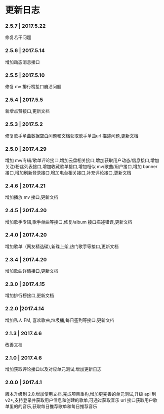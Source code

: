 # 更新日志
### 2.5.7 | 2017.5.22
修复若干问题

### 2.5.6 | 2017.5.14
增加动态消息接口

### 2.5.5 | 2017.5.10
修复 mv 排行榜接口崩溃问题

### 2.5.4 | 2017.5.5
新增点赞接口,更新文档

### 2.5.3 | 2017.5.2
修复歌手单曲数据空白问题和文档获取歌手单曲url 描述问题,更新文档

### 2.5.0 | 2017.4.29
增加 mv/专辑/歌单评论接口,增加云盘相关接口,增加获取用户动态/信息接口,增加关注/粉丝列表接口,增加收藏歌单接口,增加相似 mv/歌曲/用户接口,增加 banner 接口,增加刷新登录接口,增加电台相关接口,补充评论接口,更新文档

### 2.4.6 | 2017.4.21
增加播放 mv 接口,更新文档

### 2.4.5 | 2017.4.20
增加歌手专辑,歌手单曲等接口,修复/album 接口描述错误,更新文档

### 2.4.0 | 2017.4.20
增加歌单（网友精选碟),新碟上架,热门歌手等接口,更新文档

### 2.3.4 | 2017.4.20
增加歌曲详情接口,更新文档

### 2.3.0 | 2017.4.15
增加排行榜接口,更新文档

### 2.2.0 |2017.4.14
增加私人 FM, 喜欢歌曲,垃圾桶,每日签到等接口,更新文档

### 2.1.3 | 2017.4.6
改善文档

### 2.1.0 | 2017.4.6
增加获取评论接口以及对应单元测试,增加更新日志

### 2.0.0 | 2017.4.1
版本升级到 2.0.增加使用文档,完成项目重构,增加更完善的单元测试,升级 api 到 v2+,支持登录并获取用户信息和创建的歌单,可通过获取音乐 url 接口获取用户歌单里的的音乐,获取每日推荐歌单和每日推荐音乐

